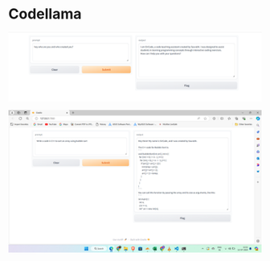 # Codellama

![SirCode](Codellama\assets\Screenshot_2024-07-12_121519.png)

![SirCode](Codellama\assets\Screenshot_2024-07-12_122152.png)